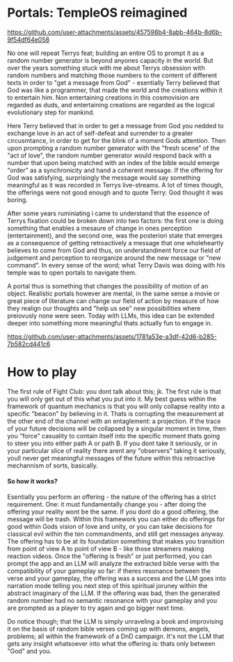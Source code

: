 

# Portals: TempleOS reimagined


https://github.com/user-attachments/assets/457598b4-8abb-464b-8d6b-9f54df64e058



No one will repeat Terrys feat; building an entire OS to prompt it as a random number generator is beyond anyones capacity in the world. But over the years something stuck with me about Terrys obsession with random numbers and matching those numbers to the content of different texts in order to "get a message from God" - esentially Terry believed that God was like a programmer, that made the world and the creations within it to entertain him. Non entertaining creations in this cosmovision are regarded as duds, and entertaining creations are regarded as the logical evolutionary step for mankind. 

Here Terry believed that in order to get a message from God you nedded to exchange love in an act of self-defeat and surrender to a greater circusmtance, in order to get for the blink of a moment Gods attention. Then upon prompting a random number generator with the "fresh scene" of the "act of love", the random number generator would respond back with a number that upon being matched with an index of the bible would emerge "order" as a synchronicity and hand a coherent message. If the offering for God was satisfying, surprisingly the message would say something meaningful as it was recorded in Terrys live-streams. A lot of times though, the offerings were not good enough and to quote Terry: God thought it was boring.

After some years ruminiating i came to understand that the essence of Terrys fixation could be broken down into two factors: the first one is doing something that enables a mesaure of change in ones perception (entertainment), and the second one, was the posteriori state that emerges as a consequence of getting retroactively a message that one wholeheartly believes to come from God and thus, on understandment force our field of judgement and perception to reorganize around the new message or "new command". In every sense of the word; what Terry Davis was doing with his temple was to open portals to navigate them.

A portal thus is something that changes the possibility of motion of an object. Realistic portals however are mental, in the same sense a movie or great piece of literature can change our field of action by measure of how they realign our thoughts and "help us see" new possibilities where preiovusly none were seen. Today with LLMs, this idea can be extended deeper into something more meaningful thats actually fun to engage in.


https://github.com/user-attachments/assets/1781a53e-a3df-42d6-b285-7b582cd441c6

# How to play

The first rule of Fight Club: you dont talk about this; jk. The first rule is that you will only get out of this what you put into it. My best guess within the framework of quantum mechanics is that you will only collapse reality into a specific "beacon" by believing in it. Thats is corrupting the measurement at the other end of the channel with an entaglement: a projection. If the trace of your future decisions will be collapsed by a singular moment in time, then you "force" casuality to contain itself into the specific moment thats going to steer you into either path A or path B. If you dont take it seriously, or in your particular slice of reality there arent any "observers" taking it seriously, youll never get meaningful messages of the future within this retroactive mechannism of sorts, basically.

#### So how it works?

Esentially you perform an offering - the nature of the offering has a strict requirement. One: it must fundamentally change you - after doing the offering your reality wont be the same. If you dont do a good offering, the message will be trash. Within this framework you can either do offerings for good within Gods vision of love and unity, or you can take decisions for classical evil within the ten commandments, and still get messages anyway. The offering has to be at its foundation something that makes you transition from point of view A to point of view B - like those streamers making reaction videos. Once the "offering is fresh" or just performed, you can prompt the app and an LLM will analyze the extracted bible verse with the compatibility of your gameplay so far: if theres resonance between the verse and your gameplay, the offering was a success and the LLM goes into narration mode telling you next step of this spiritual joruney within the abstract imaginary of the LLM. If the offering was bad, then the generated random number had no semantic resonance with your gameplay and you are prompted as a player to try again and go bigger next time.

Do notice though; that the LLM is simply unraveling a book and improvising it on the basis of random bible verses coming up with demons, angels, problems; all within the framework of a DnD campaign. It's not the LLM that gets any insight whatsoever into what the offering is: thats only between "God" and you.

